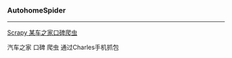 ### AutohomeSpider
---
[Scrapy 某车之家口碑爬虫](https://zhuanlan.zhihu.com/p/79524137)

汽车之家 口碑 爬虫  通过Charles手机抓包
